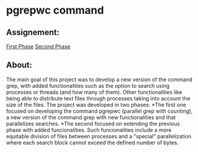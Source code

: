 # pgrepwc command

## Assignement:
[First Phase](https://github.com/nunoinfante/SO/tree/master/projeto_1)
[Second Phase](https://github.com/nunoinfante/SO/tree/master/projeto_2)

## About:
The main goal of this project was to develop a new version of the command grep, with added functionalities such as the option to search using processes or threads (and how many of them). Other functionalities like being able to distribute text files through processes taking into account the size of the files. The project was developed in two phases:
*The first one focused on developing the command pgrepwc (parallel grep with counting), a new version of the command grep with new functionalities and that parallelizes searches.
*The second focused on extending the previous phase with added funcionalities. Such funcionalities include a more equitable division of files between processes and a "special" parallelization where each search block cannot exceed the defined number of bytes.
